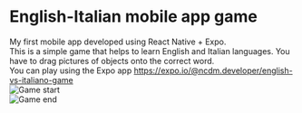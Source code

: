 # English-Italian mobile app game
My first mobile app developed using React Native + Expo.<br>
This is a simple game that helps to learn English and Italian languages. You have to drag pictures of objects onto the correct word.<br>
You can play using the Expo app https://expo.io/@ncdm.developer/english-vs-italiano-game<br>
![Game start](https://drive.google.com/open?id=1K2rm22no98OvALle3kWfUssQYOR8fBJe)<br>
![Game end](https://drive.google.com/open?id=1c2CW0Rfk1P38bzCyuFH392d0mE_kMfDR)

